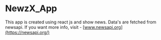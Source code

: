 # NewzX_App
 This app is created using react js and show news. Data's are fetched from newsapi. If you want more info, visit - [www.newsapi.org](https://newsapi.org/)

